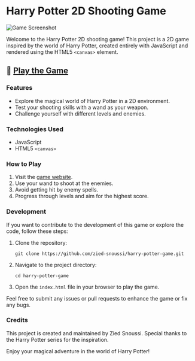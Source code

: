 # Harry Potter 2D Shooting Game

![Game Screenshot](https://user-images.githubusercontent.com/74665047/209453718-ba207947-3008-44d3-a930-6034fadc1cec.jpg)

Welcome to the Harry Potter 2D shooting game! This project is a 2D game inspired by the world of Harry Potter, created entirely with JavaScript and rendered using the HTML5 `<canvas>` element.

## 🚀 [Play the Game](https://game-harry-potter.web.app/)

### Features
- Explore the magical world of Harry Potter in a 2D environment.
- Test your shooting skills with a wand as your weapon.
- Challenge yourself with different levels and enemies.

### Technologies Used
- JavaScript
- HTML5 `<canvas>`

### How to Play
1. Visit the [game website](https://game-harry-potter.web.app/).
2. Use your wand to shoot at the enemies.
3. Avoid getting hit by enemy spells.
4. Progress through levels and aim for the highest score.

### Development
If you want to contribute to the development of this game or explore the code, follow these steps:

1. Clone the repository:
   ```
   git clone https://github.com/zied-snoussi/harry-potter-game.git
   ```

2. Navigate to the project directory:
   ```
   cd harry-potter-game
   ```

3. Open the `index.html` file in your browser to play the game.

Feel free to submit any issues or pull requests to enhance the game or fix any bugs.

### Credits
This project is created and maintained by Zied Snoussi. Special thanks to the Harry Potter series for the inspiration.

Enjoy your magical adventure in the world of Harry Potter!
